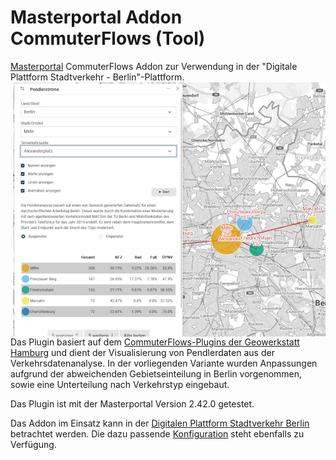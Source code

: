 Masterportal Addon CommuterFlows (Tool)
======================================================
[Masterportal](https://bitbucket.org/geowerkstatt-hamburg/masterportal/src/dev/) CommuterFlows Addon zur Verwendung in der "Digitale Plattform Stadtverkehr - Berlin"-Plattform.
<img align="right" src="doc/img/commuterFlows.png">

Das Plugin basiert auf dem [CommuterFlows-Plugins der Geowerkstatt Hamburg](https://bitbucket.org/geowerkstatt-hamburg/addons/src/dev/commuterFlows/) und dient der Visualisierung von Pendlerdaten aus der Verkehrsdatenanalyse.
In der vorliegenden Variante wurden Anpassungen aufgrund der abweichenden Gebietseinteilung in Berlin vorgenommen, sowie eine Unterteilung nach Verkehrstyp eingebaut.

Das Plugin ist mit der Masterportal Version 2.42.0 getestet.

Das Addon im Einsatz kann in der [Digitalen Plattform Stadtverkehr Berlin](https://viz.berlin.de/site/_masterportal/berlin/index.html?commuterFlows=true) betrachtet werden.
Die dazu passende [Konfiguration](https://github.com/digitale-plattform-stadtverkehr-berlin/masterportal-dps-config/blob/master/berlin/config.json) steht ebenfalls zu Verfügung.

